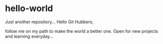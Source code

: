 # hello-world
Just another repository...
Hello Git Hubbers,

follow me on my path to make the world a better one.
Open for new projects and learning everyday...
